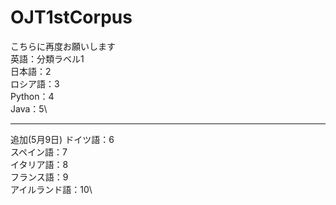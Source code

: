# OJT1stCorpus
こちらに再度お願いします\
英語：分類ラベル1\
日本語：2\
ロシア語：3\
Python：4\
Java：5\

--------------------------

追加(5月9日)
ドイツ語：6\
スペイン語：7\
イタリア語：8\
フランス語：9\
アイルランド語：10\

